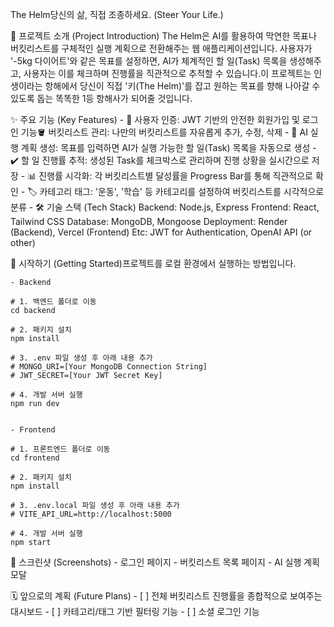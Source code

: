 The Helm당신의 삶, 직접 조종하세요. (Steer Your Life.)

🧐 프로젝트 소개 (Project Introduction)
    The Helm은 AI를 활용하여 막연한 목표나 버킷리스트를 구체적인 실행 계획으로 전환해주는 웹 애플리케이션입니다. 사용자가 '-5kg 다이어트'와 같은 목표를 설정하면, AI가 체계적인 할 일(Task) 목록을 생성해주고, 사용자는 이를 체크하며 진행률을 직관적으로 추적할 수 있습니다.이 프로젝트는 인생이라는 항해에서 당신이 직접 '키(The Helm)'를 잡고 원하는 목표를 향해 나아갈 수 있도록 돕는 똑똑한 1등 항해사가 되어줄 것입니다.


✨ 주요 기능 (Key Features)
    - 🔐 사용자 인증: JWT 기반의 안전한 회원가입 및 로그인 기능🪣 버킷리스트 관리: 나만의 버킷리스트를 자유롭게 추가, 수정, 삭제
    - 🤖 AI 실행 계획 생성: 목표를 입력하면 AI가 실행 가능한 할 일(Task) 목록을 자동으로 생성
    - ✔️ 할 일 진행률 추적: 생성된 Task를 체크박스로 관리하며 진행 상황을 실시간으로 저장
    - 📊 진행률 시각화: 각 버킷리스트별 달성률을 Progress Bar를 통해 직관적으로 확인
    - 🏷️ 카테고리 태그: '운동', '학습' 등 카테고리를 설정하여   버킷리스트를 시각적으로 분류
    - 🛠️ 기술 스택 (Tech Stack)
        Backend: Node.js, Express
        Frontend: React, Tailwind CSS
        Database: MongoDB, Mongoose
        Deployment: Render (Backend), Vercel (Frontend)
        Etc: JWT for Authentication, OpenAI API (or other)


🚀 시작하기 (Getting Started)프로젝트를 로컬 환경에서 실행하는 방법입니다.

    - Backend

    # 1. 백엔드 폴더로 이동
    cd backend

    # 2. 패키지 설치
    npm install

    # 3. .env 파일 생성 후 아래 내용 추가
    # MONGO_URI=[Your MongoDB Connection String]
    # JWT_SECRET=[Your JWT Secret Key]

    # 4. 개발 서버 실행
    npm run dev


    - Frontend

    # 1. 프론트엔드 폴더로 이동
    cd frontend

    # 2. 패키지 설치
    npm install

    # 3. .env.local 파일 생성 후 아래 내용 추가
    # VITE_API_URL=http://localhost:5000

    # 4. 개발 서버 실행
    npm start


📸 스크린샷 (Screenshots)
    <!-- 프로젝트 완성 후, 서비스의 주요 화면 스크린샷을 추가할 예정입니다. -->
    - 로그인 페이지
    - 버킷리스트 목록 페이지
    - AI 실행 계획 모달



🗓️ 앞으로의 계획 (Future Plans)
    - [ ] 전체 버킷리스트 진행률을 종합적으로 보여주는 대시보드
    - [ ] 카테고리/태그 기반 필터링 기능
    - [ ] 소셜 로그인 기능